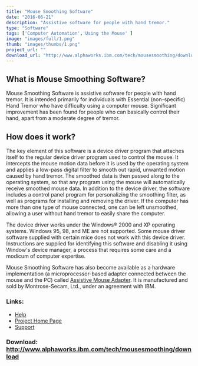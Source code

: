 ```yaml
---
title: "Mouse Smoothing Software"
date: "2016-06-21"
description: "Assistive software for people with hand tremor."
type: "Software"
tags: ['Computer Automation','Using the Mouse' ]
image: "images/full/1.png"
thumb: "images/thumbs/1.png"
project_url: ""
download_url: "http://www.alphaworks.ibm.com/tech/mousesmoothing/download"
---
```

What is Mouse Smoothing Software? 
----------------------------------

Mouse Smoothing Software is assistive software for people with hand tremor. It is intended primarily for individuals with Essential (non-specific) Hand Tremor who have difficulty using a computer mouse. Significant improvement has been found for people who can basically control their hand, apart from a moderate degree of tremor.

How does it work?
-----------------

The key element of this software is a device driver program that attaches itself to the regular device driver program used to control the mouse. It intercepts the mouse motion data before it is used by the operating system and applies a low-pass digital filter to smooth out rapid, unwanted motion caused by hand tremor. The smoothed data is then passed along to the operating system, so that any program using the mouse will automatically receive smoothed mouse data. In addition to the device driver, the software includes a control panel program for personalizing the smoothing filter, as well as programs for installing and removing the driver. If the computer has more than one type of mouse connected, one can be left unsmoothed, allowing a user without hand tremor to easily share the computer.

The device driver works under the Windows® 2000 and XP operating systems. Windows 95, 98, and ME are not supported. Some mouse driver software supplied with certain mice does not work with this device driver. Instructions are supplied for identifying this software and disabling it using Window's device manager, a process that requires some care and a modicum of computer expertise.

Mouse Smoothing Software has also become available as a hardware implementation (a microprocessor-based adapter connected between the mouse and the PC) called <a _new="" href="" target="">Assistive Mouse Adapter</a>. It is manufactured and sold by Montrose-Secam, Ltd., under an agreement with IBM.

### Links:
- <a href="http://www.oatsoft.org/Software/mouse-smoothing-software/help">Help</a>
- <a href="http://www.alphaworks.ibm.com/tech/mousesmoothing">Project Home Page</a>
- <a href="http://www.alphaworks.ibm.com/tech/mousesmoothing/forum">Support</a>

### Download: http://www.alphaworks.ibm.com/tech/mousesmoothing/download 